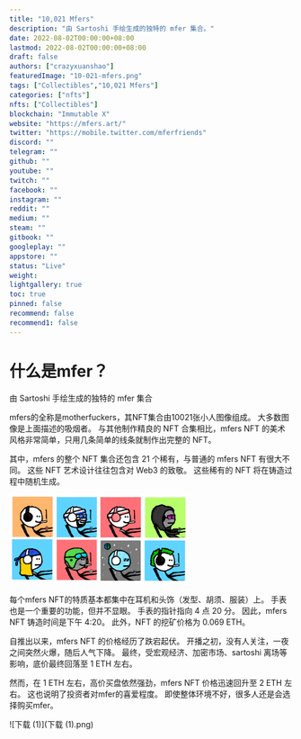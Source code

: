 ```yaml
---
title: "10,021 Mfers"
description: "由 Sartoshi 手绘生成的独特的 mfer 集合。"
date: 2022-08-02T00:00:00+08:00
lastmod: 2022-08-02T00:00:00+08:00
draft: false
authors: ["crazyxuanshao"]
featuredImage: "10-021-mfers.png"
tags: ["Collectibles","10,021 Mfers"]
categories: ["nfts"]
nfts: ["Collectibles"]
blockchain: "Immutable X"
website: "https://mfers.art/"
twitter: "https://mobile.twitter.com/mferfriends"
discord: ""
telegram: ""
github: ""
youtube: ""
twitch: ""
facebook: ""
instagram: ""
reddit: ""
medium: ""
steam: ""
gitbook: ""
googleplay: ""
appstore: ""
status: "Live"
weight: 
lightgallery: true
toc: true
pinned: false
recommend: false
recommend1: false
---
```



# 什么是mfer？
由 Sartoshi 手绘生成的独特的 mfer 集合

mfers的全称是motherfuckers，其NFT集合由10021张小人图像组成。 大多数图像是上面描述的吸烟者。 与其他制作精良的 NFT 合集相比，mfers NFT 的美术风格非常简单，只用几条简单的线条就制作出完整的 NFT。

其中，mfers 的整个 NFT 集合还包含 21 个稀有，与普通的 mfers NFT 有很大不同。 这些 NFT 艺术设计往往包含对 Web3 的致敬。 这些稀有的 NFT 将在铸造过程中随机生成。



![下载](下载.png)

每个mfers NFT的特质基本都集中在耳机和头饰（发型、胡须、服装）上。 手表也是一个重要的功能，但并不显眼。 手表的指针指向 4 点 20 分。 因此，mfers NFT 铸造时间是下午 4:20。 此外，NFT 的挖矿价格为 0.069 ETH。

自推出以来，mfers NFT 的价格经历了跌宕起伏。 开播之初，没有人关注，一夜之间突然火爆，随后人气下降。 最终，受宏观经济、加密市场、sartoshi 离场等影响，底价最终回落至 1 ETH 左右。

然而，在 1 ETH 左右，高价买盘依然强劲，mfers NFT 价格迅速回升至 2 ETH 左右。 这也说明了投资者对mfer的喜爱程度。 即使整体环境不好，很多人还是会选择购买mfer。



![下载 (1)](下载 (1).png)